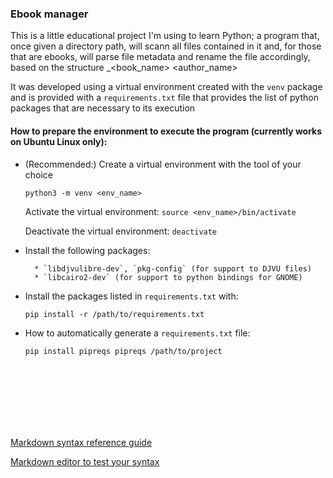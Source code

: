 ### Ebook manager


This is a little educational project I'm using to learn Python; a program that, once given a directory path, will scann all files contained in it and, for those that are ebooks, will parse file metadata and rename the file accordingly, based on the structure _<book_name> <author_name>



It was developed using a virtual environment created with the `venv` package and is provided with a `requirements.txt` file that provides the list of python packages that are necessary to its execution


#### How to prepare the environment to execute the program (currently works on Ubuntu Linux only):

* (Recommended:) Create a virtual environment with the tool of your choice

    `python3 -m venv <env_name>`

    Activate the virtual environment:
    `source <env_name>/bin/activate`

    Deactivate the virtual environment:
    `deactivate`

* Install the following packages: 

        * `libdjvulibre-dev`, `pkg-config` (for support to DJVU files)
        * `libcairo2-dev` (for support to python bindings for GNOME)


* Install the packages listed in `requirements.txt` with:

    `pip install -r /path/to/requirements.txt`

* How to automatically generate a `requirements.txt` file:

    `pip install pipreqs
pipreqs /path/to/project`

<br><br><br><br><br><br>


[Markdown syntax reference guide](https://www.markdownguide.org/basic-syntax/)

[Markdown editor to test your syntax](https://stackedit.io/app#)
